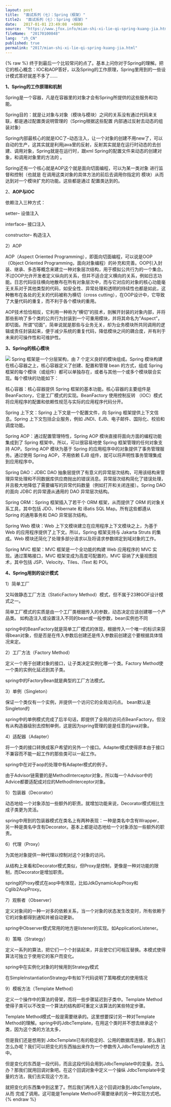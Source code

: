 ```yaml
---
layout: post
title:  "面试系列（七）：Spring（框架）"
title2:  "面试系列（七）：Spring（框架）"
date:   2017-01-01 23:49:08  +0800
source:  "https://www.jfox.info/mian-shi-xi-lie-qi-spring-kuang-jia.html"
fileName:  "20170100848"
lang:  "zh_CN"
published: true
permalink: "2017/mian-shi-xi-lie-qi-spring-kuang-jia.html"
---
```

{% raw %}
终于到最后一个比较常问的点了。基本上问你对于Spring的理解。把它的核心概念：IOC和AOP答好，以及Spring的工作原理，Spring里用到的一些设计模式答好就差不多了……

**1、Spring的工作原理和机制**

Spring是一个容器，凡是在容器里的对象才会有Spring所提供的这些服务和功能。

Spring目的：就是让对象与对象（模块与模块）之间的关系没有通过代码来关联，都是通过配置类说明管理的（Spring根据这些配置 内部通过反射去动态的组装对象） 

Spring内部最核心的就是IOC了–动态注入，让一个对象的创建不用new了，可以自动的生产，这其实就是利用java里的反射，反射其实就是在运行时动态的去创建、调用对象，Spring就是在运行时，跟xml Spring的配置文件来动态的创建对象，和调用对象里的方法的 。 

Spring还有一个核心就是AOP这个就是面向切面编程，可以为某一类对象 进行监督和控制（也就是 在调用这类对象的具体方法的前后去调用你指定的 模块）从而达到对一个模块扩充的功能。这些都是通过 配置类达到的。

2、**AOP与IOC**

依赖注入三种方式：

setter– 设值注入

interface– 接口注入

constructor– 构造注入

2）AOP

AOP（Aspect Oriented Programming），即面向切面编程，可以说是OOP（Object Oriented Programming，面向对象编程）的补充和完善。OOP引入封装、继承、多态等概念来建立一种对象层次结构，用于模拟公共行为的一个集合。不过OOP允许开发者定义纵向的关系，但并不适合定义横向的关系，例如日志功能。日志代码往往横向地散布在所有对象层次中，而与它对应的对象的核心功能毫无关系对于其他类型的代码，如安全性、异常处理和透明的持续性也都是如此，这种散布在各处的无关的代码被称为横切（cross cutting），在OOP设计中，它导致了大量代码的重复，而不利于各个模块的重用。

AOP技术恰恰相反，它利用一种称为”横切”的技术，剖解开封装的对象内部，并将那些影响了多个类的公共行为封装到一个可重用模块，并将其命名为”Aspect”，即切面。所谓”切面”，简单说就是那些与业务无关，却为业务模块所共同调用的逻辑或责任封装起来，便于减少系统的重复代码，降低模块之间的耦合度，并有利于未来的可操作性和可维护性。

**3、Spring的核心模块**

![](5b2d75a.jpg)
Spring 框架是一个分层架构，由 7 个定义良好的模块组成。Spring 模块构建在核心容器之上，核心容器定义了创建、配置和管理 bean 的方式，组成 Spring 框架的每个模块（或组件）都可以单独存在，或者与其他一个或多个模块联合实现。每个模块的功能如下：

 核心容器：核心容器提供 Spring 框架的基本功能。核心容器的主要组件是 BeanFactory，它是工厂模式的实现。BeanFactory 使用控制反转 （IOC）模式将应用程序的配置和依赖性规范与实际的应用程序代码分开。

 Spring 上下文：Spring 上下文是一个配置文件，向 Spring 框架提供上下文信息。Spring 上下文包括企业服务，例如 JNDI、EJB、电子邮件、国际化、校验和调度功能。

 Spring AOP：通过配置管理特性，Spring AOP 模块直接将面向方面的编程功能集成到了 Spring 框架中。所以，可以很容易地使 Spring 框架管理的任何对象支持 AOP。Spring AOP 模块为基于 Spring 的应用程序中的对象提供了事务管理服务。通过使用 Spring AOP，不用依赖 EJB 组件，就可以将声明性事务管理集成到应用程序中。

 Spring DAO：JDBC DAO 抽象层提供了有意义的异常层次结构，可用该结构来管理异常处理和不同数据库供应商抛出的错误消息。异常层次结构简化了错误处理，并且极大地降低了需要编写的异常代码数量（例如打开和关闭连接）。Spring DAO 的面向 JDBC 的异常遵从通用的 DAO 异常层次结构。

 Spring ORM：Spring 框架插入了若干个 ORM 框架，从而提供了 ORM 的对象关系工具，其中包括 JDO、Hibernate 和 iBatis SQL Map。所有这些都遵从 Spring 的通用事务和 DAO 异常层次结构。

 Spring Web 模块：Web 上下文模块建立在应用程序上下文模块之上，为基于 Web 的应用程序提供了上下文。所以，Spring 框架支持与 Jakarta Struts 的集成。Web 模块还简化了处理多部分请求以及将请求参数绑定到域对象的工作。

 Spring MVC 框架：MVC 框架是一个全功能的构建 Web 应用程序的 MVC 实现。通过策略接口，MVC 框架变成为高度可配置的，MVC 容纳了大量视图技术，其中包括 JSP、Velocity、Tiles、iText 和 POI。

**4、Spring用到的设计模式**

1）简单工厂 

又叫做静态工厂方法（StaticFactory Method）模式，但不属于23种GOF设计模式之一。 

简单工厂模式的实质是由一个工厂类根据传入的参数，动态决定应该创建哪一个产品类。 如构造注入或设置注入不同的bean或一般参数，bean实例也不同

spring中的BeanFactory就是简单工厂模式的体现，根据传入一个唯一的标识来获得bean对象，但是否是在传入参数后创建还是传入参数前创建这个要根据具体情况来定。 

2）工厂方法（Factory Method） 

定义一个用于创建对象的接口，让子类决定实例化哪一个类。Factory Method使一个类的实例化延迟到其子类。 

spring中的FactoryBean就是典型的工厂方法模式。 

3）单例（Singleton） 

保证一个类仅有一个实例，并提供一个访问它的全局访问点。 bean默认是Singleton的

spring中的单例模式完成了后半句话，即提供了全局的访问点BeanFactory。但没有从构造器级别去控制单例，这是因为spring管理的是是任意的java对象。

4）适配器（Adapter） 

将一个类的接口转换成客户希望的另外一个接口。Adapter模式使得原本由于接口不兼容而不能一起工作的那些类可以一起工作。 

spring中在对于aop的处理中有Adapter模式的例子。 

由于Advisor链需要的是MethodInterceptor对象，所以每一个Advisor中的Advice都要适配成对应的MethodInterceptor对象。 

5）包装器（Decorator） 

动态地给一个对象添加一些额外的职责。就增加功能来说，Decorator模式相比生成子类更为灵活。 

spring中用到的包装器模式在类名上有两种表现：一种是类名中含有Wrapper，另一种是类名中含有Decorator。基本上都是动态地给一个对象添加一些额外的职责。

6）代理（Proxy） 

为其他对象提供一种代理以控制对这个对象的访问。 

从结构上来看和Decorator模式类似，但Proxy是控制，更像是一种对功能的限制，而Decorator是增加职责。

spring的Proxy模式在aop中有体现，比如JdkDynamicAopProxy和Cglib2AopProxy。 

7）观察者（Observer） 

定义对象间的一种一对多的依赖关系，当一个对象的状态发生改变时，所有依赖于它的对象都得到通知并被自动更新。

spring中Observer模式常用的地方是listener的实现。如ApplicationListener。 

8）策略（Strategy） 

定义一系列的算法，把它们一个个封装起来，并且使它们可相互替换。本模式使得算法可独立于使用它的客户而变化。 

spring中在实例化对象的时候用到Strategy模式

在SimpleInstantiationStrategy中有如下代码说明了策略模式的使用情况 

9）模板方法（Template Method） 

定义一个操作中的算法的骨架，而将一些步骤延迟到子类中。Template Method使得子类可以不改变一个算法的结构即可重定义该算法的某些特定步骤。

Template Method模式一般是需要继承的。这里想要探讨另一种对Template Method的理解。spring中的JdbcTemplate，在用这个类时并不想去继承这个类，因为这个类的方法太多，

但是我们还是想用到 JdbcTemplate已有的稳定的、公用的数据库连接，那么我们怎么办呢？我们可以把变化的东西抽出来作为一个参数传入JdbcTemplate的方 法中。

但是变化的东西是一段代码，而且这段代码会用到JdbcTemplate中的变量。怎么办？那我们就用回调对象吧。在这个回调对象中定义一个操纵 JdbcTemplate中变量的方法，我们去实现这个方法，

就把变化的东西集中到这里了。然后我们再传入这个回调对象到JdbcTemplate，从而 完成了调用。这可能是Template Method不需要继承的另一种实现方式吧。
{% endraw %}
